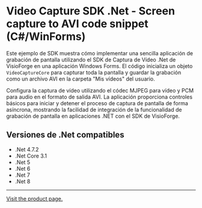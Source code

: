 ﻿# Video Capture SDK .Net - Screen capture to AVI code snippet (C#/WinForms)

Este ejemplo de SDK muestra cómo implementar una sencilla aplicación de grabación de pantalla utilizando el SDK de Captura de Vídeo .Net de VisioForge en una aplicación Windows Forms. El código inicializa un objeto `VideoCaptureCore` para capturar toda la pantalla y guardar la grabación como un archivo AVI en la carpeta "Mis vídeos" del usuario.

Configura la captura de vídeo utilizando el códec MJPEG para vídeo y PCM para audio en el formato de salida AVI. La aplicación proporciona controles básicos para iniciar y detener el proceso de captura de pantalla de forma asíncrona, mostrando la facilidad de integración de la funcionalidad de grabación de pantalla en aplicaciones .NET con el SDK de VisioForge.

## Versiones de .Net compatibles

* .Net 4.7.2
* .Net Core 3.1
* .Net 5
* .Net 6
* .Net 7
* .Net 8

---

[Visit the product page.](https://www.visioforge.com/video-capture-sdk-net)
